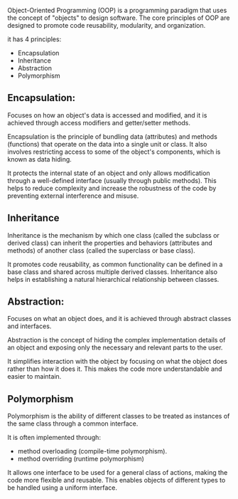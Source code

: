 
Object-Oriented Programming (OOP) is a programming paradigm that uses the concept of "objects" to design software. The core principles of OOP are designed to promote code reusability, modularity, and organization.

it has 4 principles:
- Encapsulation
- Inheritance
- Abstraction
- Polymorphism

## Encapsulation:
Focuses on how an object's data is accessed and modified, and it is achieved through access modifiers and getter/setter methods.

Encapsulation is the principle of bundling data (attributes) and methods (functions) that operate on the data into a single unit or class. It also involves restricting access to some of the object's components, which is known as data hiding.

It protects the internal state of an object and only allows modification through a well-defined interface (usually through public methods). This helps to reduce complexity and increase the robustness of the code by preventing external interference and misuse.

## Inheritance
Inheritance is the mechanism by which one class (called the subclass or derived class) can inherit the properties and behaviors (attributes and methods) of another class (called the superclass or base class).

It promotes code reusability, as common functionality can be defined in a base class and shared across multiple derived classes. Inheritance also helps in establishing a natural hierarchical relationship between classes.

## Abstraction:
Focuses on what an object does, and it is achieved through abstract classes and interfaces.

Abstraction is the concept of hiding the complex implementation details of an object and exposing only the necessary and relevant parts to the user.

It simplifies interaction with the object by focusing on what the object does rather than how it does it. This makes the code more understandable and easier to maintain.

## Polymorphism
Polymorphism is the ability of different classes to be treated as instances of the same class through a common interface. 

It is often implemented through:
- method overloading (compile-time polymorphism).
- method overriding (runtime polymorphism) 

It allows one interface to be used for a general class of actions, making the code more flexible and reusable. This enables objects of different types to be handled using a uniform interface.